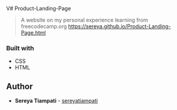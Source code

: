 # 
V# Product-Landing-Page
> A website on my personal experience learning from freecodecamp.org
> https://sereya.github.io/Product-Landing-Page.html

### Built with
* CSS
* HTML

## Author
* **Sereya Tiampati** - [sereyatiampati](https://github.com/sereyatiampati)
